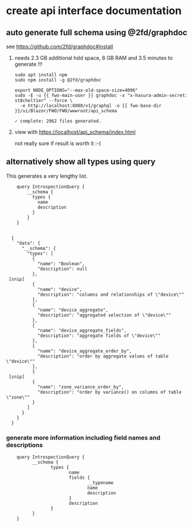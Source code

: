 # create api interface documentation

## auto generate full schema using @2fd/graphdoc

see <https://github.com/2fd/graphdoc#install>

1. needs 2.3 GB additional hdd space, 8 GB RAM and 3.5 minutes to generate !!!

       sudo apt install npm
       sudo npm install -g @2fd/graphdoc
        
       export NODE_OPTIONS="--max-old-space-size=4096"
       sudo -E -u {{ fwo-main-user }} graphdoc -x "x-hasura-admin-secret: st8chelt1er" --force \
         -e http://localhost:8080/v1/graphql -o {{ fwo-base-dir }}/ui/Blazor/FWO/FWO/wwwroot/api_schema

       ✓ complete: 2962 files generated.

2. view with <https://localhost/api_schema/index.html>

   not really sure if result is worth it :-(

## alternatively show all types using query

This generates a very lengthy list.

        query IntrospectionQuery {
            __schema {
              types {
                name
                description
              }
            }
        }


      {
        "data": {
          "__schema": {
            "types": [
              {
                "name": "Boolean",
                "description": null
              },
     [snip]
              {
                "name": "device",
                "description": "columns and relationships of \"device\""
              },
              {
                "name": "device_aggregate",
                "description": "aggregated selection of \"device\""
              },
              {
                "name": "device_aggregate_fields",
                "description": "aggregate fields of \"device\""
              },
              {
                "name": "device_aggregate_order_by",
                "description": "order by aggregate values of table \"device\""
              },
              {
     [snip]
              {
                "name": "zone_variance_order_by",
                "description": "order by variance() on columns of table \"zone\""
              }
            ]
          }
        }
      }

### generate more information including field names and descriptions

        query IntrospectionQuery {
              __schema {
                     types {
                            name
                            fields {
                                   __typename
                                   name
                                   description
                            }
                            description
                     }
              }
        }
